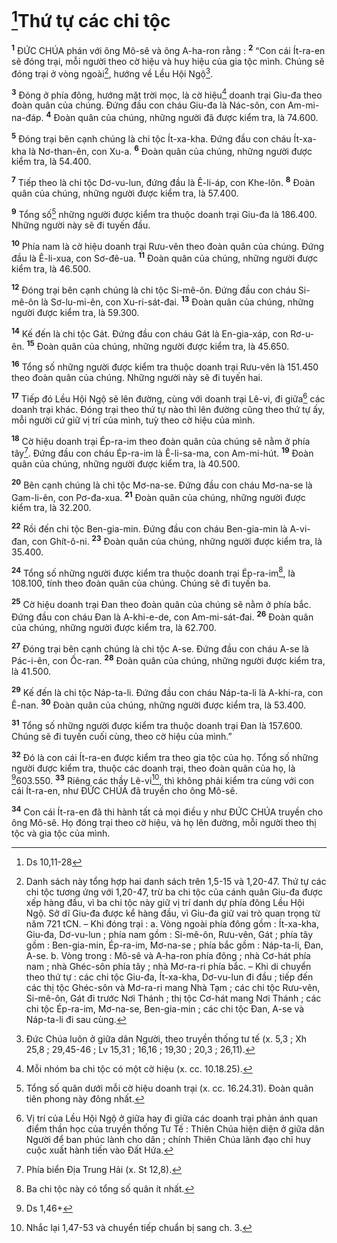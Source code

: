 # [^1*]Thứ tự các chi tộc
<sup><b>1</b></sup> ĐỨC CHÚA phán với ông Mô-sê và ông A-ha-ron rằng : <sup><b>2</b></sup> “Con cái Ít-ra-en sẽ đóng trại, mỗi người theo cờ hiệu và huy hiệu của gia tộc mình. Chúng sẽ đóng trại ở vòng ngoài[^1], hướng về Lều Hội Ngộ[^2].

<sup><b>3</b></sup> Đóng ở phía đông, hướng mặt trời mọc, là cờ hiệu[^3] doanh trại Giu-đa theo đoàn quân của chúng. Đứng đầu con cháu Giu-đa là Nác-sôn, con Am-mi-na-đáp. <sup><b>4</b></sup> Đoàn quân của chúng, những người đã được kiểm tra, là 74.600.

<sup><b>5</b></sup> Đóng trại bên cạnh chúng là chi tộc Ít-xa-kha. Đứng đầu con cháu Ít-xa-kha là Nơ-than-ên, con Xu-a. <sup><b>6</b></sup> Đoàn quân của chúng, những người được kiểm tra, là 54.400.

<sup><b>7</b></sup> Tiếp theo là chi tộc Dơ-vu-lun, đứng đầu là Ê-li-áp, con Khe-lôn. <sup><b>8</b></sup> Đoàn quân của chúng, những người được kiểm tra, là 57.400.

<sup><b>9</b></sup> Tổng số[^4] những người được kiểm tra thuộc doanh trại Giu-đa là 186.400. Những người này sẽ đi tuyến đầu.

<sup><b>10</b></sup> Phía nam là cờ hiệu doanh trại Rưu-vên theo đoàn quân của chúng. Đứng đầu là Ê-li-xua, con Sơ-đê-ua. <sup><b>11</b></sup> Đoàn quân của chúng, những người được kiểm tra, là 46.500.

<sup><b>12</b></sup> Đóng trại bên cạnh chúng là chi tộc Si-mê-ôn. Đứng đầu con cháu Si-mê-ôn là Sơ-lu-mi-ên, con Xu-ri-sát-đai. <sup><b>13</b></sup> Đoàn quân của chúng, những người được kiểm tra, là 59.300.

<sup><b>14</b></sup> Kế đến là chi tộc Gát. Đứng đầu con cháu Gát là En-gia-xáp, con Rơ-u-ên. <sup><b>15</b></sup> Đoàn quân của chúng, những người được kiểm tra, là 45.650.

<sup><b>16</b></sup> Tổng số những người được kiểm tra thuộc doanh trại Rưu-vên là 151.450 theo đoàn quân của chúng. Những người này sẽ đi tuyến hai.

<sup><b>17</b></sup> Tiếp đó Lều Hội Ngộ sẽ lên đường, cùng với doanh trại Lê-vi, đi giữa[^5] các doanh trại khác. Đóng trại theo thứ tự nào thì lên đường cũng theo thứ tự ấy, mỗi người cứ giữ vị trí của mình, tuỳ theo cờ hiệu của mình.

<sup><b>18</b></sup> Cờ hiệu doanh trại Ép-ra-im theo đoàn quân của chúng sẽ nằm ở phía tây[^6]. Đứng đầu con cháu Ép-ra-im là Ê-li-sa-ma, con Am-mi-hút. <sup><b>19</b></sup> Đoàn quân của chúng, những người được kiểm tra, là 40.500.

<sup><b>20</b></sup> Bên cạnh chúng là chi tộc Mơ-na-se. Đứng đầu con cháu Mơ-na-se là Gam-li-ên, con Pơ-đa-xua. <sup><b>21</b></sup> Đoàn quân của chúng, những người được kiểm tra, là 32.200.

<sup><b>22</b></sup> Rồi đến chi tộc Ben-gia-min. Đứng đầu con cháu Ben-gia-min là A-vi-đan, con Ghít-ô-ni. <sup><b>23</b></sup> Đoàn quân của chúng, những người được kiểm tra, là 35.400.

<sup><b>24</b></sup> Tổng số những người được kiểm tra thuộc doanh trại Ép-ra-im[^7], là 108.100, tính theo đoàn quân của chúng. Chúng sẽ đi tuyến ba.

<sup><b>25</b></sup> Cờ hiệu doanh trại Đan theo đoàn quân của chúng sẽ nằm ở phía bắc. Đứng đầu con cháu Đan là A-khi-e-de, con Am-mi-sát-đai. <sup><b>26</b></sup> Đoàn quân của chúng, những người được kiểm tra, là 62.700.

<sup><b>27</b></sup> Đóng trại bên cạnh chúng là chi tộc A-se. Đứng đầu con cháu A-se là Pác-i-ên, con Ốc-ran. <sup><b>28</b></sup> Đoàn quân của chúng, những người được kiểm tra, là 41.500.

<sup><b>29</b></sup> Kế đến là chi tộc Náp-ta-li. Đứng đầu con cháu Náp-ta-li là A-khi-ra, con Ê-nan. <sup><b>30</b></sup> Đoàn quân của chúng, những người được kiểm tra, là 53.400.

<sup><b>31</b></sup> Tổng số những người được kiểm tra thuộc doanh trại Đan là 157.600. Chúng sẽ đi tuyến cuối cùng, theo cờ hiệu của mình.”

<sup><b>32</b></sup> Đó là con cái Ít-ra-en được kiểm tra theo gia tộc của họ. Tổng số những người được kiểm tra, thuộc các doanh trại, theo đoàn quân của họ, là [^2*]603.550. <sup><b>33</b></sup> Riêng các thầy Lê-vi[^8], thì không phải kiểm tra cùng với con cái Ít-ra-en, như ĐỨC CHÚA đã truyền cho ông Mô-sê.

<sup><b>34</b></sup> Con cái Ít-ra-en đã thi hành tất cả mọi điều y như ĐỨC CHÚA truyền cho ông Mô-sê. Họ đóng trại theo cờ hiệu, và họ lên đường, mỗi người theo thị tộc và gia tộc của mình.

[^1]: Danh sách này tổng hợp hai danh sách trên 1,5-15 và 1,20-47. Thứ tự các chi tộc tương ứng với 1,20-47, trừ ba chi tộc của cánh quân Giu-đa được xếp hàng đầu, vì ba chi tộc này giữ vị trí danh dự phía đông Lều Hội Ngộ. Sở dĩ Giu-đa được kể hàng đầu, vì Giu-đa giữ vai trò quan trọng từ năm 721 tCN. – Khi đóng trại : a. Vòng ngoài phía đông gồm : Ít-xa-kha, Giu-đa, Dơ-vu-lun ; phía nam gồm : Si-mê-ôn, Rưu-vên, Gát ; phía tây gồm : Ben-gia-min, Ép-ra-im, Mơ-na-se ; phía bắc gồm : Náp-ta-li, Đan, A-se. b. Vòng trong : Mô-sê và A-ha-ron phía đông ; nhà Cơ-hát phía nam ; nhà Ghéc-sôn phía tây ; nhà Mơ-ra-ri phía bắc. – Khi di chuyển theo thứ tự : các chi tộc Giu-đa, Ít-xa-kha, Dơ-vu-lun đi đầu ; tiếp đến các thị tộc Ghéc-sôn và Mơ-ra-ri mang Nhà Tạm ; các chi tộc Rưu-vên, Si-mê-ôn, Gát đi trước Nơi Thánh ; thị tộc Cơ-hát mang Nơi Thánh ; các chi tộc Ép-ra-im, Mơ-na-se, Ben-gia-min ; các chi tộc Đan, A-se và Náp-ta-li đi sau cùng.
[^2]: Đức Chúa luôn ở giữa dân Người, theo truyền thống tư tế (x. 5,3 ; Xh 25,8 ; 29,45-46 ; Lv 15,31 ; 16,16 ; 19,30 ; 20,3 ; 26,11).
[^3]: Mỗi nhóm ba chi tộc có một cờ hiệu (x. cc. 10.18.25).
[^4]: Tổng số quân dưới mỗi cờ hiệu doanh trại (x. cc. 16.24.31). Đoàn quân tiên phong này đông nhất.
[^5]: Vị trí của Lều Hội Ngộ ở giữa hay đi giữa các doanh trại phản ánh quan điểm thần học của truyền thống Tư Tế : Thiên Chúa hiện diện ở giữa dân Người để ban phúc lành cho dân ; chính Thiên Chúa lãnh đạo chỉ huy cuộc xuất hành tiến vào Đất Hứa.
[^6]: Phía biển Địa Trung Hải (x. St 12,8).
[^7]: Ba chi tộc này có tổng số quân ít nhất.
[^8]: Nhắc lại 1,47-53 và chuyển tiếp chuẩn bị sang ch. 3.
[^1*]: Ds 10,11-28
[^2*]: Ds 1,46+
